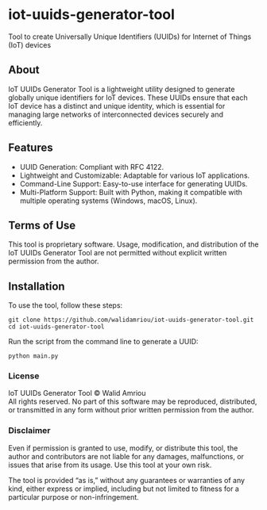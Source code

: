 # iot-uuids-generator-tool
Tool to create Universally Unique Identifiers (UUIDs) for Internet of Things (IoT) devices  

## About
IoT UUIDs Generator Tool is a lightweight utility designed to generate globally unique identifiers for IoT devices.
These UUIDs ensure that each IoT device has a distinct and unique identity, which is essential for managing large 
networks of interconnected devices securely and efficiently.

## Features
- UUID Generation: Compliant with RFC 4122.
- Lightweight and Customizable: Adaptable for various IoT applications.
- Command-Line Support: Easy-to-use interface for generating UUIDs.
- Multi-Platform Support: Built with Python, making it compatible with multiple operating systems (Windows, macOS, Linux).

## Terms of Use
This tool is proprietary software. Usage, modification, and distribution of the IoT UUIDs Generator Tool are not permitted without 
explicit written permission from the author.

## Installation
To use the tool, follow these steps:  
```
git clone https://github.com/walidamriou/iot-uuids-generator-tool.git
cd iot-uuids-generator-tool
```
Run the script from the command line to generate a UUID:  
```
python main.py
```
### License
IoT UUIDs Generator Tool © Walid Amriou  
All rights reserved. No part of this software may be reproduced, distributed, or transmitted in any form without prior 
written permission from the author.

### Disclaimer
Even if permission is granted to use, modify, or distribute this tool, the author and contributors are not liable for any damages, malfunctions, or issues that arise from its usage. Use this tool at your own risk.

The tool is provided “as is,” without any guarantees or warranties of any kind, either express or implied, including but not limited to fitness for a particular purpose or non-infringement.

